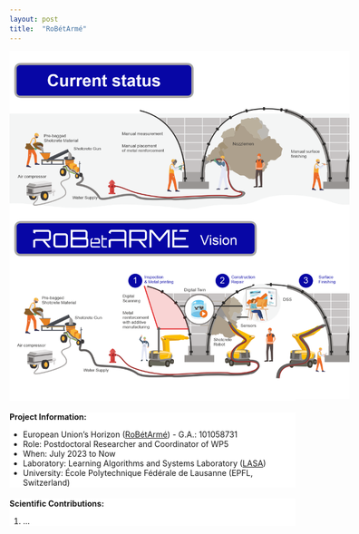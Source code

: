 ```yaml
---
layout: post
title:  "RoBétArmé"
---
```


<style>
  .section {
    margin-bottom: 20px; /* Adjust the gap size by changing the value here */
    background-color: white; /* Ensures the background is white */
  }
</style>

<div class="section">
  <center>
    <img src="/assets/images/robetarme.png" alt="Robetarme" style="max-width: 600px; height: auto">
  </center>
</div>

<div class="section">
  <strong>Project Information:</strong>
  <ul>
    <li>European Union’s Horizon (<a href="https://www.robetarme-project.eu/">RoBétArmé</a>) - G.A.: 101058731</li>
    <li>Role: Postdoctoral Researcher and Coordinator of WP5</li>
    <li>When: July 2023 to Now</li>
    <li>Laboratory: Learning Algorithms and Systems Laboratory (<a href="https://www.epfl.ch/labs/lasa/">LASA</a>)</li>
    <li>University: École Polytechnique Fédérale de Lausanne (EPFL, Switzerland)</li>
  </ul>
</div>

<div class="section">
  <strong>Scientific Contributions:</strong>
  <ol>
    <li>...</li> <!-- Add your contributions here -->
  </ol>
</div>
